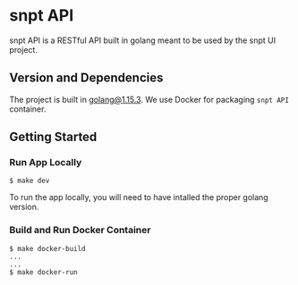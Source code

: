# snpt API

snpt API is a RESTful API built in golang meant to be used by the snpt UI project.

## Version and Dependencies

The project is built in golang@1.15.3. We use Docker for packaging `snpt API` container.

## Getting Started

### Run App Locally
```
$ make dev
```
To run the app locally, you will need to have intalled the proper golang version.

### Build and Run Docker Container
```
$ make docker-build
...
...
$ make docker-run
```
